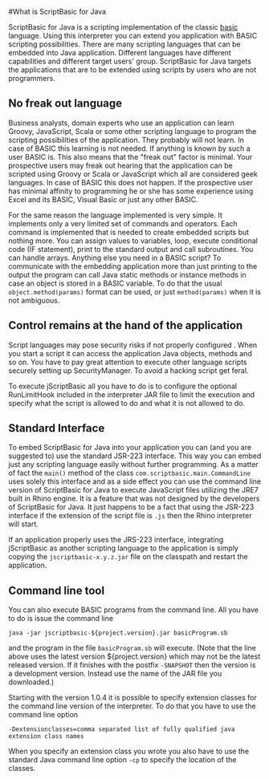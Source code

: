 #What is ScriptBasic for Java

 ScriptBasic for Java is a scripting implementation of the classic [basic](./basic.md) language.
 Using this interpreter you can extend you application with BASIC scripting possibilities. There are many
 scripting languages that can be embedded into Java application. Different languages have different
 capabilities and different target users' group. ScriptBasic for Java targets the applications that are
 to be extended using scripts by users who are not programmers.
 
## No freak out language 
 
 Business analysts, domain experts who use an application can learn Groovy, JavaScript, Scala or some other
 scripting language to program the scripting possibilities of the application. They probably will not learn.
 In case of BASIC this learning is not needed. If anything is known by such a user BASIC is.
 This also means that the "freak out" factor is minimal. Your prospective users may freak out hearing that
 the application can be scripted using Groovy or Scala or JavaScript which all are considered geek languages.
 In case of BASIC this does not happen. If the prospective user has minimal affinity to programming
 he or she has some experience using Excel and its BASIC, Visual Basic or just any other BASIC.
 
 For the same reason the language implemented is very simple. It implements only a very limited set
 of commands and operators. Each command is implemented that is needed to create embedded scripts but nothing more.
 You can assign values to variables, loop, execute conditional code (IF statement), print to the standard output
 and call subroutines. You can handle arrays. Anything else you need in a BASIC script? To communicate with the embedding application
 more than just printing to the output the program can call Java static methods or instance methods in case an
 object is stored in a BASIC variable. To do that the usual `object.method(params)` format can be used, or just
 `method(params)` when it is not ambiguous.
 
## Control remains at the hand of the application

 Script languages may pose security risks if not properly configured . When you start a script it can
 access the application Java objects, methods and so on. You have to pay great attention to execute other
 language scripts securely setting up SecurityManager. To avoid a hacking script get feral.
 
 To execute jScriptBasic all you have to do is to configure the optional RunLimitHook included in the
 interpreter JAR file to limit the execution and specify what the script is allowed to do and what it is not allowed to do.
 
## Standard Interface

 To embed ScriptBasic for Java into your application you can (and you are suggested to) use the standard
 JSR-223 interface. This way you can embed just any scripting language easily without further programming.
 As a matter of fact the `main()` method of the class `com.scriptbasic.main.CommandLine` uses solely
 this interface and as a side effect you can use the command line version of ScriptBasic for Java to execute
 JavaScript files utilizing the JRE7 built in Rhino engine. It is a feature that was not designed by the developers
 of ScriptBasic for Java. It just happens to be a fact that using the JSR-223 interface if the extension of
 the script file is `.js` then the Rhino interpreter will start.
 
 If an application properly uses the JRS-223 interface, integrating jScriptBasic as another scripting language
 to the application is simply copying the `jscriptbasic-x.y.z.jar` file on the classpath and restart the application.
 
## Command line tool

 You can also execute BASIC programs from the command line. All you have to do is issue the command line
 
```
java -jar jscriptbasic-${project.version}.jar basicProgram.sb
```        

 and the program in the file `basicProgram.sb` will execute. (Note that the line above uses the latest version
 ${project.version} which may not be the latest released version. If it finishes with the postfix `-SNAPSHOT`
 then the version is a development version. Instead use the name of the JAR file you downloaded.)
 
 Starting with the version 1.0.4 it is possible to specify extension classes for the command line version of the
 interpreter. To do that you have to use the command line option
 
```
-Dextensionclasses=comma separated list of fully qualified java extension class names
```
 
 When you specify an extension class you wrote you also have to use the standard Java command line option
 `-cp` to specify the location of the classes.
 

